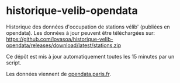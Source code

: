 # historique-velib-opendata

Historique des données d'occupation de stations vélib' (publiées en opendata).
Les données à jour peuvent être téléchargées sur:
https://github.com/lovasoa/historique-velib-opendata/releases/download/latest/stations.zip

Ce dépôt est mis à jour automatiquement toutes les 15 minutes par un script.

Les données viennent de [opendata.paris.fr](https://opendata.paris.fr).

